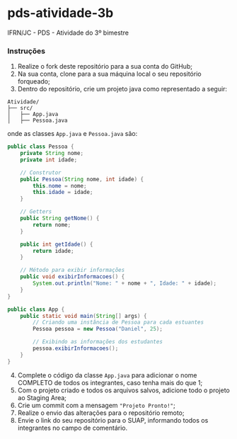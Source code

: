 # pds-atividade-3b
IFRN/JC - PDS - Atividade do 3º bimestre

### Instruções

1. Realize o fork deste repositório para a sua conta do GitHub;
2. Na sua conta, clone para a sua máquina local o seu repositório forqueado;
3. Dentro do repositório, crie um projeto java como representado a seguir:

```
Atividade/
├── src/
│   ├── App.java
│   ├── Pessoa.java
```
onde as classes `App.java` e `Pessoa.java` são:

```java
public class Pessoa {
    private String nome;
    private int idade;

    // Construtor
    public Pessoa(String nome, int idade) {
        this.nome = nome;
        this.idade = idade;
    }

    // Getters
    public String getNome() {
        return nome;
    }

    public int getIdade() {
        return idade;
    }

    // Método para exibir informações
    public void exibirInformacoes() {
        System.out.println("Nome: " + nome + ", Idade: " + idade);
    }
}
```

```java
public class App {
    public static void main(String[] args) {
        // Criando uma instância de Pessoa para cada estuantes
        Pessoa pessoa = new Pessoa("Daniel", 25);

        // Exibindo as informações dos estudantes
        pessoa.exibirInformacoes();
    }
}
```

4. Complete o código da classe `App.java` para adicionar o nome COMPLETO de todos os integrantes, caso tenha mais do que 1;
5. Com o projeto criado e todos os arquivos salvos, adicione todo o projeto ao Staging Area;
6. Crie um commit com a mensagem `"Projeto Pronto!"`;
7. Realize o envio das alterações para o repositório remoto;
8. Envie o link do seu repositório para o SUAP, informando todos os integrantes no campo de comentário.

